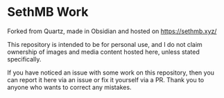 # SethMB Work

Forked from Quartz, made in Obsidian and hosted on https://sethmb.xyz/


This repository is intended to be for personal use, and I do not claim ownership of images and media content hosted here, unless stated specifically. 

If you have noticed an issue with some work on this repository, then you can report it here via an issue or fix it yourself via a PR. Thank you to anyone who wants to correct any mistakes.
